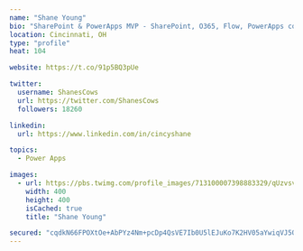 ```yaml
---
name: "Shane Young"
bio: "SharePoint & PowerApps MVP - SharePoint, O365, Flow, PowerApps consulting? @PowerApps911 | Pure Snark? You found it."
location: Cincinnati, OH
type: "profile"
heat: 104

website: https://t.co/91p5BQ3pUe

twitter:
  username: ShanesCows
  url: https://twitter.com/ShanesCows
  followers: 18260

linkedin:
  url: https://www.linkedin.com/in/cincyshane

topics:
  - Power Apps

images:
  - url: https://pbs.twimg.com/profile_images/713100007398883329/qUzvsvQ3_400x400.jpg
    width: 400
    height: 400
    isCached: true
    title: "Shane Young"

secured: "cqdkN66FPOXtOe+AbPYz4Nm+pcDp4QsVE7Ib0U5lEJuKo7K2HV05aYwiqVJ5Qxji4OrMVssbkFuahg8blj1SFOoI13ZXPIZXwYvALzAXsoaNkrhnKHKypiNQTM3vsSzu/pwBrP0+NUNLKEWU0XjA+2sg++DXM+WSaUuSqKzE6AxlXFf6+ZxVlWuNI21S8fyBBEi4IB1a+znQsPgvCnLdiCI25kPaesXvFWYiOQ7H7LovcKnjeBLJ6F9yFbx33/IGQzwBZcbolZL3ViYuXJCdjDafbw8AtsuP9KrobJgcmn+GqSxgmk2B0SFDx1zUxMpE3AyYITeX2JMG2IOofHkDi89+LhRqWNoE4A1DEgJpeIsV16ZBLr/IHK6Wfyo8VNfzQkdp7snreQ6Zgp6gLZ1p0ggxWhjvw3hLDMdKPprrhJg=;ZkDx/bLIFDW2UpwMUPQU4g=="
---
```


